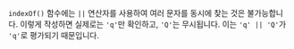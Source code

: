 `indexOf()` 함수에는 `||` 연산자를 사용하여 여러 문자를 동시에 찾는 것은 불가능합니다. 이렇게 작성하면 실제로는 `'q'`만 확인하고, `'Q'`는 무시됩니다. 이는 `'q' || 'Q'`가 `'q'`로 평가되기 때문입니다.